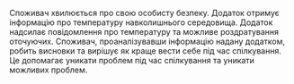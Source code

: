 Споживач хвилюється про свою особисту безпеку.
Додаток отримує інформацію про температуру навколишнього середовища.
Додаток надсилає повідомлення про температуру та можливе роздратування оточуючих.
Споживач, проаналізувавши інформацію надану додатком, робить висновки та вирішує як краще вести себе під час спілкування.
Це допомагає уникати проблем під час спілкування та уникати можливих проблем.
